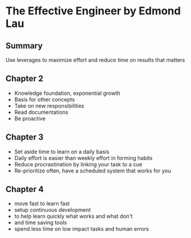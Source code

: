 # The Effective Engineer by Edmond Lau

## Summary
Use leverages to maximize effort and reduce time on results that matters

## Chapter 2
- Knowledge foundation, exponential growth
- Basis for other concepts
- Take on new responsibilities
- Read documentations
- Be proactive

## Chapter 3
- Set aside time to learn on a daily basis
- Daily effort is easier than weekly effort in forming habits
- Reduce procrastination by linking your task to a cue
- Re-prioritize often, have a scheduled system that works for you

## Chapter 4
- move fast to learn fast
- setup continuous development
- to help learn quickly what works and what don't
- and time saving tools
- spend less time on low impact tasks and human errors

